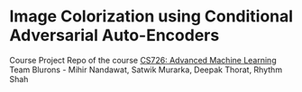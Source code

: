 # Image Colorization using Conditional Adversarial Auto-Encoders 

Course Project Repo of the course [CS726: Advanced Machine Learning](https://www.cse.iitb.ac.in/~sunita/cs726/)<br />
Team Blurons - Mihir Nandawat, Satwik Murarka, Deepak Thorat, Rhythm Shah

